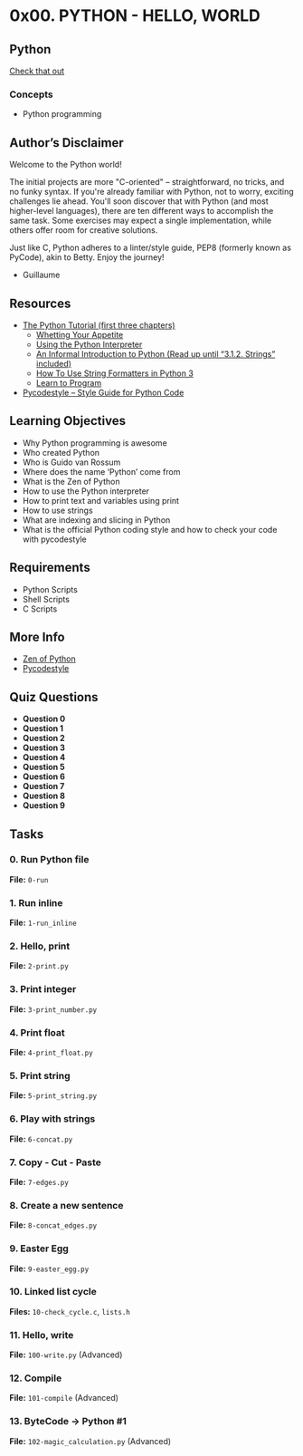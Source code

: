 # 0x00. PYTHON - HELLO, WORLD

## Python
[Check that out](https://s3.amazonaws.com/intranet-projects-files/holbertonschool-higher-level_programming+/231/48a9fdbd67c84a328a9df9ec8d93b9ac2458ac37721d7d53e51a27fb2bdc5263.jpg)
### Concepts
* Python programming

## Author’s Disclaimer
Welcome to the Python world!

The initial projects are more "C-oriented" – straightforward, no tricks, and no funky syntax. If you're already familiar with Python, not to worry, exciting challenges lie ahead. You'll soon discover that with Python (and most higher-level languages), there are ten different ways to accomplish the same task. Some exercises may expect a single implementation, while others offer room for creative solutions.

Just like C, Python adheres to a linter/style guide, PEP8 (formerly known as PyCode), akin to Betty. Enjoy the journey!

- Guillaume

## Resources
* [The Python Tutorial (first three chapters)](https://docs.python.org/3/tutorial/index.html)
  - [Whetting Your Appetite](https://docs.python.org/3/tutorial/appetite.html)
  - [Using the Python Interpreter](https://docs.python.org/3/tutorial/interpreter.html)
  - [An Informal Introduction to Python (Read up until “3.1.2. Strings” included)](https://docs.python.org/3/tutorial/introduction.html)
  - [How To Use String Formatters in Python 3](https://www.digitalocean.com/community/tutorials/how-to-use-string-formatters-in-python-3)
  - [Learn to Program](https://www.learnpython.org/)
* [Pycodestyle – Style Guide for Python Code](https://pep8.org/)

## Learning Objectives
* Why Python programming is awesome
* Who created Python
* Who is Guido van Rossum
* Where does the name ‘Python’ come from
* What is the Zen of Python
* How to use the Python interpreter
* How to print text and variables using print
* How to use strings
* What are indexing and slicing in Python
* What is the official Python coding style and how to check your code with pycodestyle

## Requirements
* Python Scripts
* Shell Scripts
* C Scripts

## More Info
* [Zen of Python](https://www.python.org/dev/peps/pep-0020/)
* [Pycodestyle](https://pep8.org/)

## Quiz Questions
* **Question 0**
* **Question 1**
* **Question 2**
* **Question 3**
* **Question 4**
* **Question 5**
* **Question 6**
* **Question 7**
* **Question 8**
* **Question 9**

## Tasks
### 0. Run Python file
**File:** `0-run`

### 1. Run inline
**File:** `1-run_inline`

### 2. Hello, print
**File:** `2-print.py`

### 3. Print integer
**File:** `3-print_number.py`

### 4. Print float
**File:** `4-print_float.py`

### 5. Print string
**File:** `5-print_string.py`

### 6. Play with strings
**File:** `6-concat.py`

### 7. Copy - Cut - Paste
**File:** `7-edges.py`

### 8. Create a new sentence
**File:** `8-concat_edges.py`

### 9. Easter Egg
**File:** `9-easter_egg.py`

### 10. Linked list cycle
**Files:** `10-check_cycle.c`, `lists.h`

### 11. Hello, write
**File:** `100-write.py` (Advanced)

### 12. Compile
**File:** `101-compile` (Advanced)

### 13. ByteCode -> Python #1
**File:** `102-magic_calculation.py` (Advanced)
